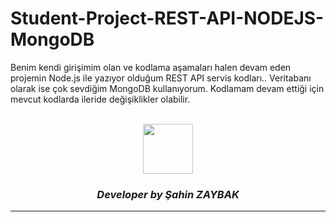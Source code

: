 # Student-Project-REST-API-NODEJS-MongoDB
Benim kendi girişimim olan ve kodlama aşamaları halen devam eden projemin Node.js ile yazıyor olduğum REST API servis kodları.. Veritabanı olarak ise çok sevdiğim MongoDB kullanıyorum. Kodlamam devam ettiği için mevcut kodlarda ileride değişiklikler olabilir.

<br>
<div align="center">
  <img src="https://image.flaticon.com/teams/slug/smashicons.jpg" width="80">
  <h3><i>Developer by Şahin ZAYBAK </i></h3>
  <hr/>
</div>
